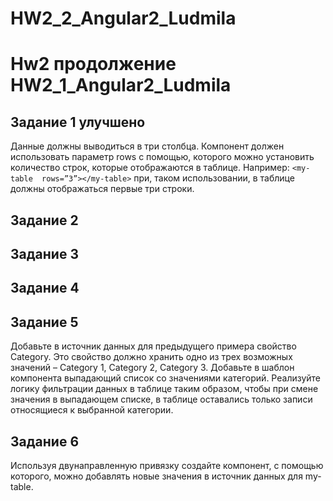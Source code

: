 # HW2_2_Angular2_Ludmila
# Hw2 продолжение HW2_1_Angular2_Ludmila
## Задание 1 улучшено
Данные должны выводиться в три столбца. Компонент должен использовать параметр rows с помощью, которого можно установить количество строк, которые отображаются в таблице.
Например: `<my-table  rows=”3”></my-table>` при, таком использовании, в таблице должны отображаться первые три строки.

## Задание 2
## Задание 3
## Задание 4

## Задание 5 
Добавьте в источник данных для предыдущего примера свойство Category. 
Это свойство должно хранить одно из трех возможных значений – Category 1, Category 2, Category 3.
Добавьте в шаблон компонента выпадающий список со значениями категорий. 
Реализуйте логику фильтрации данных в таблице таким образом, чтобы при смене значения в
выпадающем списке, в таблице оставались только записи относящиеся к выбранной категории.

## Задание 6

Используя двунаправленную привязку создайте компонент, с помощью которого, можно
добавлять новые значения в источник данных для my-table.

